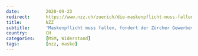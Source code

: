 ```yaml
---
date:          2020-09-23
redirect:      https://www.nzz.ch/zuerich/die-maskenpflicht-muss-fallen-weil-sie-umsaetze-vernichtet-fordert-der-zuercher-gewerbeverband-er-steht-nicht-isoliert-da-ld.1578151
title:         NZZ
subtitle:      'Maskenpflicht muss fallen, fordert der Zürcher Gewerbeverband'
country:       CH
categories:    [MSM, Widerstand]
tags:          [nzz, maske]
---
```

